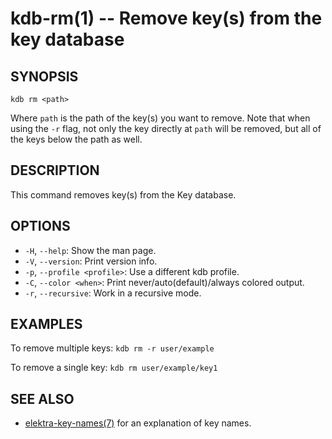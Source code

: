 kdb-rm(1) -- Remove key(s) from the key database
================================================

## SYNOPSIS

`kdb rm <path>`

Where `path` is the path of the key(s) you want to remove.
Note that when using the `-r` flag, not only the key directly at `path` will be removed, but all of the keys below the path as well.

## DESCRIPTION

This command removes key(s) from the Key database.

## OPTIONS

- `-H`, `--help`:
  Show the man page.
- `-V`, `--version`:
  Print version info.
- `-p`, `--profile <profile>`:
  Use a different kdb profile.
- `-C`, `--color <when>`:
  Print never/auto(default)/always colored output.
- `-r`, `--recursive`:
  Work in a recursive mode.

## EXAMPLES

To remove multiple keys:
`kdb rm -r user/example`

To remove a single key:
`kdb rm user/example/key1`

## SEE ALSO

- [elektra-key-names(7)](elektra-key-names.md) for an explanation of key names.
